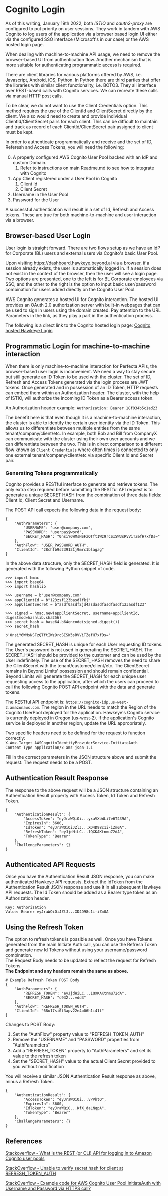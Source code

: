 # Cognito Login
As of this writing, January 19th 2022, both *ISTIO* and *oauth2-proxy* are configured to 
put priority on user sessions. They work in tandem with AWS Cognito to log users of the 
application via a browser based login UI either via the configured SSO interface 
(Microsoft's in our case) or the AWS hosted login page. 

When dealing with machine-to-machine API usage, we need to remove the browser-based UI from 
authentication flow. Another mechanism that is more suitable for authenticating programmatic
access is required. 

There are client libraries for various platforms offered by AWS, i.e. Javascript, Android, 
iOS, Python. In Python there are third parties that offer the libraries with similar client
functionality, i.e. BOTO3. They all interface over REST-based calls with Cognito services. 
We can recreate these calls via manual HTTP post calls. 

To be clear, we do not want to use the Client Credentials option. This method requires the use 
of the ClientId and ClientSecret directly by the client. We also would need to create and provide
individual ClientId/ClientSecret pairs for each client. This can be difficult to maintain and track
as record of each ClientId/ClientSecret pair assigned to client must be kept. 

In order to authenticate programmatically and receive and the set of ID, Referesh and Access Tokens,
you will need the following:

0. A properly configured AWS Cognito User Pool backed with an IdP and custom Domain. 
    1. Refer to instructions on main Readme.md to see how to integrate with Cognito
1. App Client registered under a User Pool in Cognito
    1. Client Id
    2. Client Secret
2. Username in the User Pool
3. Password for the User

A successful authentication will result in a set of Id, Refresh and Access tokens. These are true for
both machine-to-machine and user interaction via a browser. 

## Browser-based User Login
User login is straight forward. There are two flows setup as we have an IdP for Corporate (BL) users 
and external users via Cognito's basic User Pool. 

Upon visiting https://dashboard.hawkeye.beyond.ai via a browser, if a session already exists, the user 
is automatically logged in. If a session does not exist in the context of the browser, then the user 
will see a login page. Two options are presented, one to the left is for BL Corporate employees via
SSO, and the other to the right is the option to input basic user/password combination for users 
added directly on the Cognito User Pool.

AWS Cognito generates a hosted UI for Cognito interaction. The hosted UI provides an OAuth 2.0 authorization server with built-in webpages that can be used to sign in users using the domain 
created. Pay attention to the URL Parameters in the link, as they play a part in the authentication
process. 

The following is a direct link to the 
Cognito hosted login page:
[Cognito hosted Hawkeye Login](https://auth.hawkeye.beyond.ai/login?client_id=28chfb9s239131j9mrc1blagag&response_type=code&scope=aws.cognito.signin.user.admin+email+openid+profile&redirect_uri=https://dashboard.hawkeye.beyond.ai/oauth2/callback)

## Programmatic Login for machine-to-machine interaction 
When there is only machine-to-machine interaction for Perfecta APIs, the browser-based user login is
inconvenient. We need a way to stay secure but still generate an ID Token to be used with the cluster. 
The set of ID, Refresh and Access Tokens generated via the login process are JWT tokens. Once generated
and in possession of an ID Token, HTTP requests can embed them within an Authorization header. The
cluster, with the help of ISTIO, will authorize the incoming ID Token as a Bearer access token. 

An Authorization header example:
`Authorization: Bearer 18f034b5c1ad23`

The benefit here is that even though it is a machine-to-machine interaction, the cluster is able to
identify the certain user identity via the ID Token. This allows us to differentiate between multiple
entities from the same tenant/company/client/etc. In example, both Bob and Bill from CompanyX can 
communicate with the cluster using their own user accounts and we can differentiate between the two.
This is in direct comparison to a different flow known as `Client Credentials` where often times is 
connected to only one external tenant/company/client/etc via specific Client Id and Secret pair.

### Generating Tokens programmatically
Cognito provides a RESTful interface to generate and retrieve tokens. The only extra step required
before submitting the RESTful API request is to generate a unique SECRET HASH from the combination of
three data fields: Client Id, Client Secret and Username. 

The POST API call expects the following data in the request body:
```
{
    "AuthParameters": {
        "USERNAME": "user@company.com",
        "PASSWORD": "userpa$$word",
        "SECRET_HASH": "0nsiY6WMsNSFzQTftIWz9rcSISW3sRVViTZefH7xfDs="
    },
    "AuthFlow": "USER_PASSWORD_AUTH",
    "ClientId": "28chfb9s239131j9mrc1blagag"
}
```
In the above data structure, only the SECRET_HASH field is generated. It is generated with the 
following Python snippet of code. 
```
>>> import hmac
>>> import base64
>>> import hashlib

>>> username = b"user@company.com"
>>> appClientId = b"123zsf123basdlfkj"
>>> appClientSecret = b"asdf0asdf2jd4asdasdfasdfasdf123asdf123"

>>> signed = hmac.new(appClientSecret, username+appClientId, digestmod=hashlib.sha256)
>>> secret_hash = base64.b64encode(signed.digest())
>>> secret_hash

b'0nsiY6WMsNSFzQTftIWz9rcSISW3sRVViTZefH7xfDs='
```
The generated SECRET_HASH is unique for each User requesting ID tokens. The User's password is not used
in generating the SECRET_HASH. The SECRET_HASH should be provided to the customer and can be used by 
the User indefinitely. The use of the SECRET_HASH removes the need to share the ClientSecret with the
tenant/customer/client/etc. The ClientSecret remains in Beyond Limits' possession and should remain 
confidential. Beyond Limits will generate the SECRET_HASH for each unique user requesting access to 
the application, after which the users can proceed to call the following Cognito POST API endpoint
with the data and generate tokens. 

The RESTful API endpoint is: `https://cognito-idp.us-west-2.amazonaws.com`. The region in the URL needs
to match the Region of the Cognito UserPool deployed for the application. Hawkeye's Cognito service is
currently deployed in Oregon (us-west-2). If the application's Cognito service is deployed in another
region, update the URL appropriately. 

Two specific headers need to be defined for the request to function correctly:  
```X-Amz-Target AWSCognitoIdentityProviderService.InitiateAuth```   
```Content-Type application/x-amz-json-1.1```

Fill in the correct parameters in the JSON structure above and submit the request. The request needs 
to be a POST.

## Authentication Result Response
The response to the above request will be a JSON structure containing an Authentication Result property 
with Access Token, Id Token and Refresh Token.
```
{
    "AuthenticationResult": {
        "AccessToken": "eyJraWQiOi...yxaVXbWLi7e6T439A",
        "ExpiresIn": 3600,
        "IdToken": "eyJraWQiOiJZlJ...XD4D98c1i-iZm0A",
        "RefreshToken": "eyJjdHiLC...1QXKAKtnmu72dA",
        "TokenType": "Bearer"
    },
    "ChallengeParameters": {}
}
```

## Authenticated API Requests
Once you have the Authentication Result JSON response, you can make authenticated Hawkeye API requests.
Extract the IdToken from the Authentication Result JSON response and use it in all subsequent Hawkeye
API requests. The Id Token should be added as a Bearer type token as an Authorization header.
```
Key: Authorization 
Value: Bearer eyJraWQiOiJZlJ...XD4D98c1i-iZm0A
```

## Using the Refresh Token
The option to refresh tokens is possible as well. Once you have Tokens generated from
the main Initiate Auth call, you can use the Refresh Token and generate new Id Tokens without
using your username/password combination.  
The Request Body needs to be updated to reflect the request for Refresh Tokens.  
**The Endpoint and any headers remain the same as above.**
```
# Example Refresh Token POST Body
{
    "AuthParameters": {
        "REFRESH_TOKEN": "eyJjdHiLC...1QXKAKtnmu72dA",
        "SECRET_HASH": "c932...vdd3"
    },
    "AuthFlow": "REFRESH_TOKEN_AUTH",
    "ClientId": "68u17si0t3apv22e4o06h1i41t"
}
```
Changes to POST Body:  
1. Set the "AuthFlow" property value to "REFRESH_TOKEN_AUTH"
2. Remove the "USERNAME" and "PASSWORD" properties from "AuthParameters"
3. Add a "REFRESH_TOKEN" property to "AuthParameters" and set its value to the refresh token
4. Set the "SECRET_HASH" value to the actual Client Secret provided to you without modification  

You will receive a similar JSON Authentication Result response as above, minus a Refresh Token.
```
{
    "AuthenticationResult": {
        "AccessToken": "eyJraWQiOi...vPVhtQ",
        "ExpiresIn": 3600,
        "IdToken": "eyJraWQiO...KfX_daLNqpA",
        "TokenType": "Bearer"
    },
    "ChallengeParameters": {}
}
```


## References 
[Stackoverflow - What is the REST (or CLI) API for logging in to Amazon Cognito user pools](https://stackoverflow.com/questions/37941780/what-is-the-rest-or-cli-api-for-logging-in-to-amazon-cognito-user-pools/53343689#53343689)

[StackOverflow - Unable to verify secret hash for client at REFRESH_TOKEN_AUTH](https://stackoverflow.com/questions/54430978/unable-to-verify-secret-hash-for-client-at-refresh-token-auth)

[StackOverflow - Example code for AWS Cognito User Pool InitiateAuth with Username and Password via HTTPS call?](https://stackoverflow.com/questions/62249845/example-code-for-aws-cognito-user-pool-initiateauth-with-username-and-password-v)